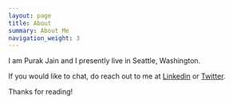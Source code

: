 ```yaml
---
layout: page
title: About
summary: About Me
navigation_weight: 3
---
```


I am Purak Jain and I presently live in Seattle, Washington.

If you would like to chat, do reach out to me at [Linkedin](https://www.linkedin.com/in/purakjain/) or [Twitter](https://twitter.com/PurakJain).

Thanks for reading!
